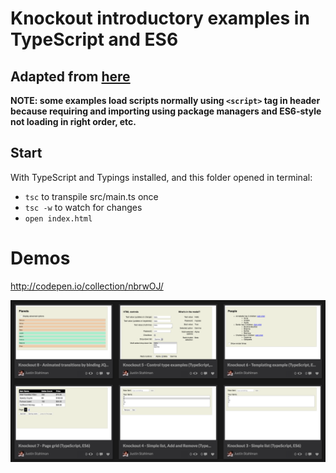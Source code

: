 # Knockout introductory examples in TypeScript and ES6
## Adapted from [here][0]
[0]:http://www.knockmeout.net/2011/08/all-of-knockoutjscom-live-samples-in.html

**NOTE: some examples load scripts normally using `<script>` tag in header because requiring and importing using package managers and ES6-style not loading in right order, etc.**

## Start

With TypeScript and Typings installed, and this folder opened in terminal:

- `tsc` to transpile src/main.ts once
- `tsc -w` to watch for changes
- `open index.html`

# Demos

http://codepen.io/collection/nbrwOJ/

<img src='demos.png'/>
